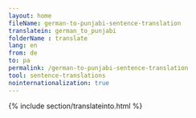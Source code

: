 ```yaml
---
layout: home
fileName: german-to-punjabi-sentence-translation
translatein: german_to_punjabi
folderName : translate
lang: en
from: de
to: pa
permalink: /german-to-punjabi-sentence-translation
tool: sentence-translations
nointernationalization: true
---
```

{% include section/translateinto.html %}
